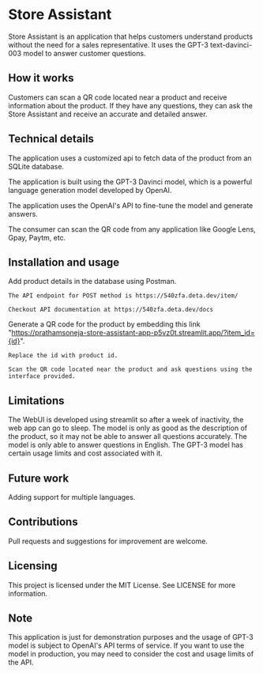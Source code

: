 # Store Assistant

Store Assistant is an application that helps customers understand products without the need for a sales representative. It uses the GPT-3 text-davinci-003 model to answer customer questions.
## How it works

Customers can scan a QR code located near a product and receive information about the product. If they have any questions, they can ask the Store Assistant and receive an accurate and detailed answer.
## Technical details

The application uses a customized api to fetch data of the product from an SQLite database.

The application is built using the GPT-3 Davinci model, which is a powerful language generation model developed by OpenAI.

The application uses the OpenAI's API to fine-tune the model and generate answers.

The consumer can scan the QR code from any application like Google Lens, Gpay, Paytm, etc.
    
## Installation and usage

Add product details in the database using Postman. 
    
    The API endpoint for POST method is https://540zfa.deta.dev/item/
    
    Checkout API documentation at https://540zfa.deta.dev/docs
    
Generate a QR code for the product by embedding this link "https://prathamsoneja-store-assistant-app-p5vz0t.streamlit.app/?item_id={id}". 

    Replace the id with product id.

    Scan the QR code located near the product and ask questions using the interface provided.

## Limitations

The WebUI is developed using streamlit so after a week of inactivity, the web app can go to sleep.
The model is only as good as the description of the product, so it may not be able to answer all questions accurately.
The model is only able to answer questions in English.
The GPT-3 model has certain usage limits and cost associated with it.

## Future work

Adding support for multiple languages.
    
## Contributions

Pull requests and suggestions for improvement are welcome.

## Licensing

This project is licensed under the MIT License. See LICENSE for more information.

## Note

This application is just for demonstration purposes and the usage of GPT-3 model is subject to OpenAI's API terms of service.
If you want to use the model in production, you may need to consider the cost and usage limits of the API.
